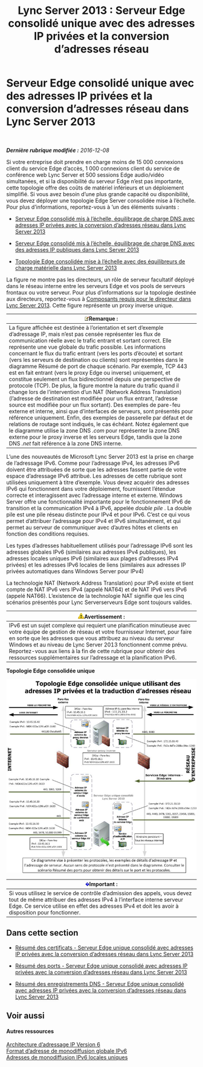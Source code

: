 ﻿---
title: 'Lync Server 2013 : Serveur Edge consolidé unique avec des adresses IP privées et la conversion d’adresses réseau'
TOCTitle: Serveur Edge consolidé unique avec des adresses IP privées et la conversion d’adresses réseau
ms:assetid: e1e5189e-f17d-45e9-b177-e0e6f97f8951
ms:mtpsurl: https://technet.microsoft.com/fr-fr/library/Gg399001(v=OCS.15)
ms:contentKeyID: 49299119
ms.date: 12/10/2016
mtps_version: v=OCS.15
ms.translationtype: HT
---

# Serveur Edge consolidé unique avec des adresses IP privées et la conversion d’adresses réseau dans Lync Server 2013

 

_**Dernière rubrique modifiée :** 2016-12-08_

Si votre entreprise doit prendre en charge moins de 15 000 connexions client du service Edge d’accès, 1 000 connexions client du service de conférence web Lync Server et 500 sessions Edge audio/vidéo simultanées, et si la disponibilité du serveur Edge n’est pas importante, cette topologie offre des coûts de matériel inférieurs et un déploiement simplifié. Si vous avez besoin d’une plus grande capacité ou disponibilité, vous devez déployer une topologie Edge Server consolidée mise à l’échelle. Pour plus d’informations, reportez-vous à ’un des éléments suivants :

  -   
    [Serveur Edge consolidé mis à l’échelle, équilibrage de charge DNS avec adresses IP privées avec la conversion d’adresses réseau dans Lync Server 2013](lync-server-2013-scaled-consolidated-edge-dns-load-balancing-with-private-ip-addresses-using-nat.md)

  -   
    [Serveur Edge consolidé mis à l’échelle, équilibrage de charge DNS avec des adresses IP publiques dans Lync Server 2013](lync-server-2013-scaled-consolidated-edge-dns-load-balancing-with-public-ip-addresses.md)

  -   
    [Topologie Edge consolidée mise à l’échelle avec des équilibreurs de charge matérielle dans Lync Server 2013](lync-server-2013-scaled-consolidated-edge-with-hardware-load-balancers.md)

La figure ne montre pas les directeurs, un rôle de serveur facultatif déployé dans le réseau interne entre les serveurs Edge et vos pools de serveurs frontaux ou votre serveur. Pour plus d’informations sur la topologie destinée aux directeurs, reportez-vous à [Composants requis pour le directeur dans Lync Server 2013](lync-server-2013-components-required-for-the-director.md). Cette figure représente un proxy inverse unique.

<table>
<thead>
<tr class="header">
<th><img src="images/Gg398920.note(OCS.15).gif" title="note" alt="note" />Remarque :</th>
</tr>
</thead>
<tbody>
<tr class="odd">
<td>La figure affichée est destinée à l’orientation et sert d’exemple d’adressage IP, mais n’est pas censée représenter les flux de communication réelle avec le trafic entrant et sortant correct. Elle représente une vue globale du trafic possible. Les informations concernant le flux du trafic entrant (vers les ports d’écoute) et sortant (vers les serveurs de destination ou clients) sont représentées dans le diagramme Résumé de port de chaque scénario. Par exemple, TCP 443 est en fait entrant (vers le proxy Edge ou inverse) uniquement, et constitue seulement un flux bidirectionnel depuis une perspective de protocole (TCP). De plus, la figure montre la nature du trafic quand il change lors de l’intervention d’un NAT (Network Address Translation) (l’adresse de destination est modifiée pour un flux entrant, l’adresse source est modifiée pour un flux sortant). Des exemples de pare-feu externe et interne, ainsi que d’interfaces de serveurs, sont présentés pour référence uniquement. Enfin, des exemples de passerelle par défaut et de relations de routage sont indiqués, le cas échéant. Notez également que le diagramme utilise la zone DNS <em>.com</em> pour représenter la zone DNS externe pour le proxy inverse et les serveurs Edge, tandis que la zone DNS <em>.net</em> fait référence à la zone DNS interne.</td>
</tr>
</tbody>
</table>


L’une des nouveautés de Microsoft Lync Server 2013 est la prise en charge de l’adressage IPv6. Comme pour l’adressage IPv4, les adresses IPv6 doivent être attribuées de sorte que les adresses fassent partie de votre espace d’adressage IPv6 attribué. Les adresses de cette rubrique sont utilisées uniquement à titre d’exemple. Vous devez acquérir des adresses IPv6 qui fonctionnent dans votre déploiement, fournissent l’étendue correcte et interagissent avec l’adressage interne et externe. Windows Server offre une fonctionnalité importante pour le fonctionnement IPv6 de transition et la communication IPv4 à IPv6, appelée *double pile* . La double pile est une pile réseau distincte pour IPv4 et pour IPv6. C’est ce qui vous permet d’attribuer l’adressage pour IPv4 et IPv6 simultanément, et qui permet au serveur de communiquer avec d’autres hôtes et clients en fonction des conditions requises.

Les types d’adresses habituellement utilisés pour l’adressage IPv6 sont les adresses globales IPv6 (similaires aux adresses IPv4 publiques), les adresses locales uniques IPv6 (similaires aux plages d’adresses IPv4 privées) et les adresses IPv6 locales de liens (similaires aux adresses IP privées automatiques dans Windows Server pour IPv4)

La technologie NAT (Network Address Translation) pour IPv6 existe et tient compte de NAT IPv6 vers IPv4 (appelé NAT64) et de NAT IPv6 vers IPv6 (appelé NAT66). L’existence de la technologie NAT signifie que les cinq scénarios présentés pour Lync Serverserveurs Edge sont toujours valides.

<table>
<thead>
<tr class="header">
<th><img src="images/Gg412910.warning(OCS.15).gif" title="warning" alt="warning" />Avertissement :</th>
</tr>
</thead>
<tbody>
<tr class="odd">
<td>IPv6 est un sujet complexe qui requiert une planification minutieuse avec votre équipe de gestion de réseau et votre fournisseur Internet, pour faire en sorte que les adresses que vous attribuez au niveau du serveur Windows et au niveau de Lync Server 2013 fonctionnent comme prévu. Reportez-vous aux liens à la fin de cette rubrique pour obtenir des ressources supplémentaires sur l’adressage et la planification IPv6.</td>
</tr>
</tbody>
</table>


**Topologie Edge consolidée unique**

![Topologie Edge consolidée unique](images/Gg399001.d9b889c1-587c-4732-9b68-841186ccff78(OCS.15).jpg "Topologie Edge consolidée unique")

<table>
<thead>
<tr class="header">
<th><img src="images/Gg425917.important(OCS.15).gif" title="important" alt="important" />Important :</th>
</tr>
</thead>
<tbody>
<tr class="odd">
<td>Si vous utilisez le service de contrôle d’admission des appels, vous devez tout de même attribuer des adresses IPv4 à l’interface interne serveur Edge. Ce service utilise en effet des adresses IPv4 et doit les avoir à disposition pour fonctionner.</td>
</tr>
</tbody>
</table>


## Dans cette section

  - [Résumé des certificats - Serveur Edge unique consolidé avec adresses IP privées avec la conversion d’adresses réseau dans Lync Server 2013](lync-server-2013-certificate-summary-single-consolidated-edge-with-private-ip-addresses-using-nat.md)

  - [Résumé des ports - Serveur Edge unique consolidé avec adresses IP privées avec la conversion d’adresses réseau dans Lync Server 2013](lync-server-2013-port-summary-single-consolidated-edge-with-private-ip-addresses-using-nat.md)

  - [Résumé des enregistrements DNS - Serveur Edge unique consolidé avec adresses IP privées avec la conversion d’adresses réseau dans Lync Server 2013](lync-server-2013-dns-summary-single-consolidated-edge-with-private-ip-addresses-using-nat.md)

## Voir aussi

#### Autres ressources

[Architecture d’adressage IP Version 6](http://tools.ietf.org/html/rfc4291)  
[Format d’adresse de monodiffusion globale IPv6](http://tools.ietf.org/html/rfc3587)  
[Adresses de monodiffusion IPv6 locales uniques](http://tools.ietf.org/html/rfc4193)

